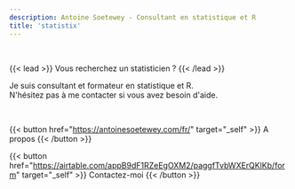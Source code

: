 ```yaml
---
description: Antoine Soetewey - Consultant en statistique et R
title: 'statistix'
---
```


<br>

{{< lead >}}
Vous recherchez un statisticien ?
{{< /lead >}}

Je suis consultant et formateur en statistique et R.
<br>N'hésitez pas à me contacter si vous avez besoin d'aide.

<br>

{{< button href="https://antoinesoetewey.com/fr/" target="_self" >}}
A propos
{{< /button >}}

{{< button href="https://airtable.com/appB9dF1RZeEgOXM2/paggfTvbWXErQKlKb/form" target="_self" >}}
Contactez-moi
{{< /button >}}